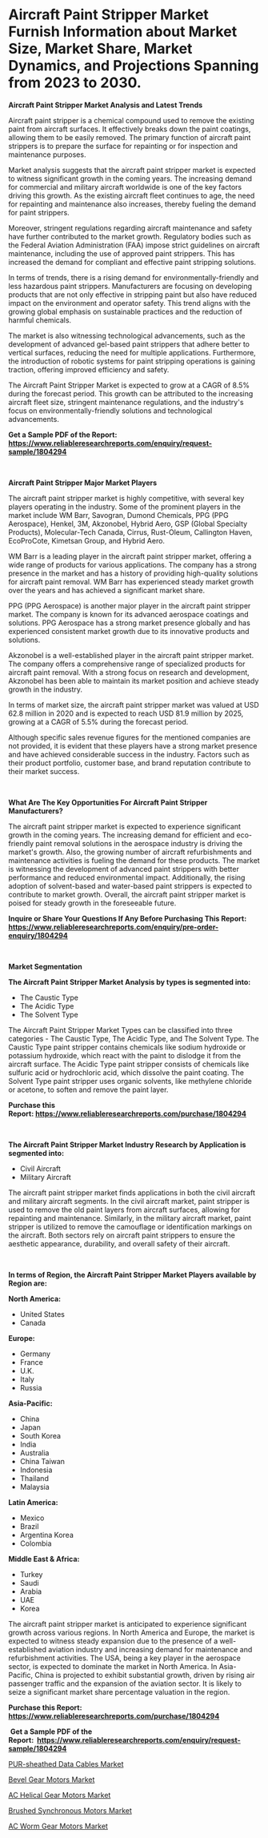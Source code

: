 <p><h1>Aircraft Paint Stripper Market Furnish Information about Market Size, Market Share, Market Dynamics, and Projections Spanning from 2023 to 2030.</h1></p><p><strong>Aircraft Paint Stripper Market Analysis and Latest Trends</strong></p>
<p><p>Aircraft paint stripper is a chemical compound used to remove the existing paint from aircraft surfaces. It effectively breaks down the paint coatings, allowing them to be easily removed. The primary function of aircraft paint strippers is to prepare the surface for repainting or for inspection and maintenance purposes.</p><p>Market analysis suggests that the aircraft paint stripper market is expected to witness significant growth in the coming years. The increasing demand for commercial and military aircraft worldwide is one of the key factors driving this growth. As the existing aircraft fleet continues to age, the need for repainting and maintenance also increases, thereby fueling the demand for paint strippers.</p><p>Moreover, stringent regulations regarding aircraft maintenance and safety have further contributed to the market growth. Regulatory bodies such as the Federal Aviation Administration (FAA) impose strict guidelines on aircraft maintenance, including the use of approved paint strippers. This has increased the demand for compliant and effective paint stripping solutions.</p><p>In terms of trends, there is a rising demand for environmentally-friendly and less hazardous paint strippers. Manufacturers are focusing on developing products that are not only effective in stripping paint but also have reduced impact on the environment and operator safety. This trend aligns with the growing global emphasis on sustainable practices and the reduction of harmful chemicals.</p><p>The market is also witnessing technological advancements, such as the development of advanced gel-based paint strippers that adhere better to vertical surfaces, reducing the need for multiple applications. Furthermore, the introduction of robotic systems for paint stripping operations is gaining traction, offering improved efficiency and safety.</p><p>The Aircraft Paint Stripper Market is expected to grow at a CAGR of 8.5% during the forecast period. This growth can be attributed to the increasing aircraft fleet size, stringent maintenance regulations, and the industry's focus on environmentally-friendly solutions and technological advancements.</p></p>
<p><strong>Get a Sample PDF of the Report:&nbsp; <a href="https://www.reliableresearchreports.com/enquiry/request-sample/1804294">https://www.reliableresearchreports.com/enquiry/request-sample/1804294</a></strong></p>
<p>&nbsp;</p>
<p><strong>Aircraft Paint Stripper Major Market Players</strong></p>
<p><p>The aircraft paint stripper market is highly competitive, with several key players operating in the industry. Some of the prominent players in the market include WM Barr, Savogran, Dumond Chemicals, PPG (PPG Aerospace), Henkel, 3M, Akzonobel, Hybrid Aero, GSP (Global Specialty Products), Molecular-Tech Canada, Cirrus, Rust-Oleum, Callington Haven, EcoProCote, Kimetsan Group, and Hybrid Aero.</p><p>WM Barr is a leading player in the aircraft paint stripper market, offering a wide range of products for various applications. The company has a strong presence in the market and has a history of providing high-quality solutions for aircraft paint removal. WM Barr has experienced steady market growth over the years and has achieved a significant market share.</p><p>PPG (PPG Aerospace) is another major player in the aircraft paint stripper market. The company is known for its advanced aerospace coatings and solutions. PPG Aerospace has a strong market presence globally and has experienced consistent market growth due to its innovative products and solutions.</p><p>Akzonobel is a well-established player in the aircraft paint stripper market. The company offers a comprehensive range of specialized products for aircraft paint removal. With a strong focus on research and development, Akzonobel has been able to maintain its market position and achieve steady growth in the industry.</p><p>In terms of market size, the aircraft paint stripper market was valued at USD 62.8 million in 2020 and is expected to reach USD 81.9 million by 2025, growing at a CAGR of 5.5% during the forecast period.</p><p>Although specific sales revenue figures for the mentioned companies are not provided, it is evident that these players have a strong market presence and have achieved considerable success in the industry. Factors such as their product portfolio, customer base, and brand reputation contribute to their market success.</p></p>
<p>&nbsp;</p>
<p><strong>What Are The Key Opportunities For Aircraft Paint Stripper Manufacturers?</strong></p>
<p><p>The aircraft paint stripper market is expected to experience significant growth in the coming years. The increasing demand for efficient and eco-friendly paint removal solutions in the aerospace industry is driving the market's growth. Also, the growing number of aircraft refurbishments and maintenance activities is fueling the demand for these products. The market is witnessing the development of advanced paint strippers with better performance and reduced environmental impact. Additionally, the rising adoption of solvent-based and water-based paint strippers is expected to contribute to market growth. Overall, the aircraft paint stripper market is poised for steady growth in the foreseeable future.</p></p>
<p><strong>Inquire or Share Your Questions If Any Before Purchasing This Report: <a href="https://www.reliableresearchreports.com/enquiry/pre-order-enquiry/1804294">https://www.reliableresearchreports.com/enquiry/pre-order-enquiry/1804294</a></strong></p>
<p>&nbsp;</p>
<p><strong>Market Segmentation</strong></p>
<p><strong>The Aircraft Paint Stripper Market Analysis by types is segmented into:</strong></p>
<p><ul><li>The Caustic Type</li><li>The Acidic Type</li><li>The Solvent Type</li></ul></p>
<p><p>The Aircraft Paint Stripper Market Types can be classified into three categories - The Caustic Type, The Acidic Type, and The Solvent Type. The Caustic Type paint stripper contains chemicals like sodium hydroxide or potassium hydroxide, which react with the paint to dislodge it from the aircraft surface. The Acidic Type paint stripper consists of chemicals like sulfuric acid or hydrochloric acid, which dissolve the paint coating. The Solvent Type paint stripper uses organic solvents, like methylene chloride or acetone, to soften and remove the paint layer.</p></p>
<p><strong>Purchase this Report:&nbsp;<a href="https://www.reliableresearchreports.com/purchase/1804294">https://www.reliableresearchreports.com/purchase/1804294</a></strong></p>
<p>&nbsp;</p>
<p><strong>The Aircraft Paint Stripper Market Industry Research by Application is segmented into:</strong></p>
<p><ul><li>Civil Aircraft</li><li>Military Aircraft</li></ul></p>
<p><p>The aircraft paint stripper market finds applications in both the civil aircraft and military aircraft segments. In the civil aircraft market, paint stripper is used to remove the old paint layers from aircraft surfaces, allowing for repainting and maintenance. Similarly, in the military aircraft market, paint stripper is utilized to remove the camouflage or identification markings on the aircraft. Both sectors rely on aircraft paint strippers to ensure the aesthetic appearance, durability, and overall safety of their aircraft.</p></p>
<p>&nbsp;</p>
<p><strong>In terms of Region, the Aircraft Paint Stripper Market Players available by Region are:</strong></p>
<p>
    <p> <strong> North America: </strong>
        <ul>
            <li>United States</li>
            <li>Canada</li>
        </ul>
        </p> 
    <p> <strong> Europe: </strong>
        <ul>
            <li>Germany</li>
            <li>France</li>
            <li>U.K.</li>
            <li>Italy</li>
            <li>Russia</li>
        </ul>
        </p> 
    <p> <strong> Asia-Pacific: </strong>
        <ul>
            <li>China</li>
            <li>Japan</li>
            <li>South Korea</li>
            <li>India</li>
            <li>Australia</li>
            <li>China Taiwan</li>
            <li>Indonesia</li>
            <li>Thailand</li>
            <li>Malaysia</li>
        </ul>
        </p> 
    <p> <strong> Latin America: </strong>
        <ul>
            <li>Mexico</li>
            <li>Brazil</li>
            <li>Argentina Korea</li>
            <li>Colombia</li>
        </ul>
        </p> 
    <p> <strong> Middle East & Africa: </strong>
        <ul>
            <li>Turkey</li>
            <li>Saudi</li>
            <li>Arabia</li>
            <li>UAE</li>
            <li>Korea</li>
        </ul>
    </p>
    </p>
<p><p>The aircraft paint stripper market is anticipated to experience significant growth across various regions. In North America and Europe, the market is expected to witness steady expansion due to the presence of a well-established aviation industry and increasing demand for maintenance and refurbishment activities. The USA, being a key player in the aerospace sector, is expected to dominate the market in North America. In Asia-Pacific, China is projected to exhibit substantial growth, driven by rising air passenger traffic and the expansion of the aviation sector. It is likely to seize a significant market share percentage valuation in the region.</p></p>
<p><strong>Purchase this Report: <a href="https://www.reliableresearchreports.com/purchase/1804294">https://www.reliableresearchreports.com/purchase/1804294</a></strong></p>
<p>&nbsp;<strong>Get a Sample PDF of the Report:&nbsp;&nbsp;<a href="https://www.reliableresearchreports.com/enquiry/request-sample/1804294">https://www.reliableresearchreports.com/enquiry/request-sample/1804294</a></strong></p>
<p><strong></strong></p>
<p><p><a href="https://medium.com/@lorimyers95/pur-sheathed-data-cables-market-insight-market-trends-growth-forecasted-from-2023-to-2030-ec831d7187b8">PUR-sheathed Data Cables Market</a></p><p><a href="https://medium.com/@ssantosh15121999/analyzing-bevel-gear-motors-market-global-industry-perspective-and-forecast-2023-to-2030-0f192991c59c">Bevel Gear Motors Market</a></p><p><a href="https://medium.com/@sainreportprime/ac-helical-gear-motors-market-size-cagr-trends-2024-2030-5bcec6e11ea8">AC Helical Gear Motors Market</a></p><p><a href="https://medium.com/@sanju991215/brushed-synchronous-motors-market-analysis-its-cagr-market-segmentation-and-global-industry-f9abbaf3bf37">Brushed Synchronous Motors Market</a></p><p><a href="https://medium.com/@sk99912151/analyzing-ac-worm-gear-motors-market-global-industry-perspective-and-forecast-2023-to-2030-0233f7171508">AC Worm Gear Motors Market</a></p></p>